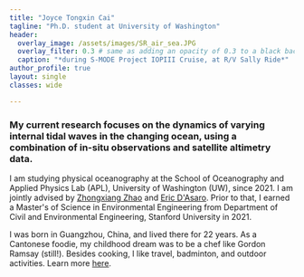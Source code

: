 ```yaml
---
title: "Joyce Tongxin Cai"
tagline: "Ph.D. student at University of Washington"
header:
  overlay_image: /assets/images/SR_air_sea.JPG
  overlay_filter: 0.3 # same as adding an opacity of 0.3 to a black background
  caption: "*during S-MODE Project IOPIII Cruise, at R/V Sally Ride*"
author_profile: true
layout: single
classes: wide

---
```

### My current research focuses on the dynamics of varying internal tidal waves in the changing ocean, using a combination of in-situ observations and satellite altimetry data. ###

I am studying physical oceanography at the School of Oceanography and Applied Physics Lab (APL), University of Washington (UW), since 2021. I am jointly advised by <a href="https://apl.uw.edu/people/profile.php?last_name=Zhao&first_name=Zhongxiang">Zhongxiang Zhao</a> and <a href="https://apl.uw.edu/people/profile.php?last_name=D%27Asaro&first_name=Eric">Eric D'Asaro</a>. Prior to that, I earned a Master's of Science in Environmental Engineering from Department of Civil and Environmental Engineering, Stanford University in 2021.

I was born in Guangzhou, China, and lived there for 22 years. As a Cantonese foodie, my childhood dream was to be a chef like Gordon Ramsay (still!). Besides cooking, I like travel, badminton, and outdoor activities. Learn more <a href="https://joycecaiocean.github.io/life/">here</a>.
